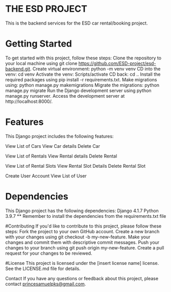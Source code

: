 # THE ESD PROJECT
This is the backend services for the ESD car rental/booking project.

# Getting Started
To get started with this project, follow these steps:
Clone the repository to your local machine using git clone https://github.com/ESD-project/esd-backend.git.
Create virtual environment: python -m venv venv
CD into the venv: cd venv
Activate the venv: Scripts/activate
CD back: cd ..
Install the required packages using pip install -r requirements.txt.
Make migrations using: python manage.py makemigrations
Migrate the migrations: python manage.py migrate
Run the Django development server using python manage.py runserver.
Access the development server at http://localhost:8000/.

# Features
This Django project includes the following features:

View List of Cars
View Car details
Delete Car

View List of Rentals
View Rental details
Delete Rental

View List of Rental Slots
View Rental Slot Details
Delete Rental Slot

Create User Account
View List of User

# Dependencies
This Django project has the following dependencies:
Django 4.1.7
Python 3.9.7
** Remember to install the dependencies from the requirements.txt file

#Contributing
If you'd like to contribute to this project, please follow these steps:
Fork the project to your own GitHub account.
Create a new branch with your changes using git checkout -b my-new-feature.
Make your changes and commit them with descriptive commit messages.
Push your changes to your branch using git push origin my-new-feature.
Create a pull request for your changes to be reviewed.

#License
This project is licensed under the [insert license name] license. See the LICENSE.md file for details.

Contact
If you have any questions or feedback about this project, please contact princesamuelpks@gmail.com.
